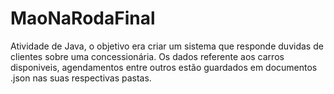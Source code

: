 # MaoNaRodaFinal
Atividade de Java, o objetivo era criar um sistema que responde duvidas de clientes sobre uma concessionária. Os dados referente aos carros disponiveis, agendamentos entre outros estão guardados em documentos .json nas suas respectivas pastas.
